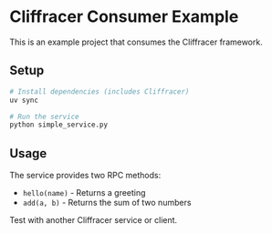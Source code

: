 # Cliffracer Consumer Example

This is an example project that consumes the Cliffracer framework.

## Setup

```bash
# Install dependencies (includes Cliffracer)
uv sync

# Run the service
python simple_service.py
```

## Usage

The service provides two RPC methods:
- `hello(name)` - Returns a greeting
- `add(a, b)` - Returns the sum of two numbers

Test with another Cliffracer service or client.
